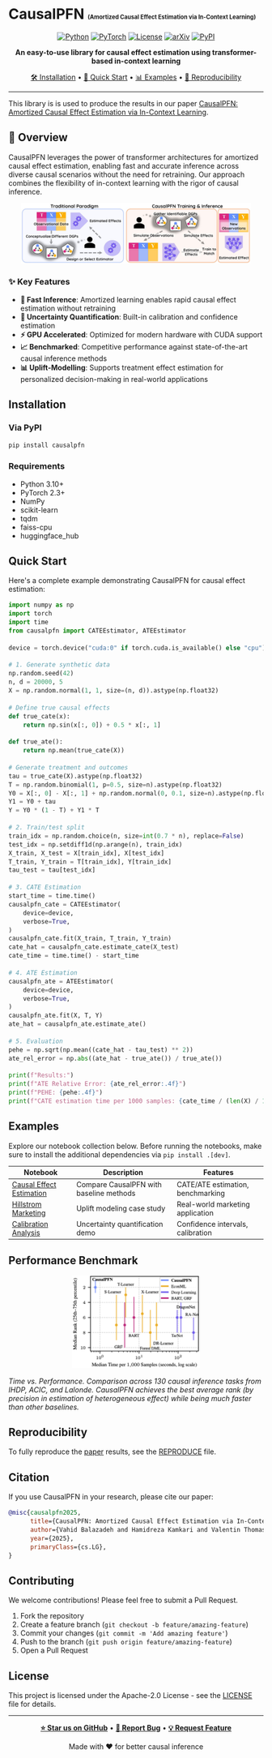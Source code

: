 # CausalPFN <span style="font-size:40%">(Amortized Causal Effect Estimation via In-Context Learning)</span>

<div align="center">

[![Python](https://img.shields.io/badge/Python-3.10%2B-blue?style=for-the-badge&logo=python&logoColor=white)](https://www.python.org/)
[![PyTorch](https://img.shields.io/badge/PyTorch-2.0%2B-red?style=for-the-badge&logo=pytorch&logoColor=white)](https://pytorch.org/)
[![License](https://img.shields.io/badge/License-Apache_2.0-green?style=for-the-badge)](LICENSE)
[![arXiv](https://img.shields.io/badge/arXiv-2506.07918-b31b1b.svg?style=for-the-badge&logo=arxiv&logoColor=white)](https://arxiv.org/abs/2506.07918)
[![PyPI](https://img.shields.io/badge/PyPI-CausalPFN-blue?style=for-the-badge&logo=pypi&logoColor=white)](https://pypi.org/project/causalpfn/)

**An easy-to-use library for causal effect estimation using transformer-based in-context learning**

[🛠️ Installation](#installation) • [🚀 Quick Start](#quick-start) • [📊 Examples](#examples) • [🔬 Reproducibility](#reproducibility)

</div>

---

This library is is used to produce the results in our paper [CausalPFN: Amortized Causal Effect Estimation via In-Context Learning](https://arxiv.org/abs/2506.07918).

## 🌟 Overview

CausalPFN leverages the power of transformer architectures for amortized causal effect estimation, enabling fast and accurate inference across diverse causal scenarios without the need for retraining. Our approach combines the flexibility of in-context learning with the rigor of causal inference.

<p align="center">
  <img src="https://raw.githubusercontent.com/vdblm/causalpfn/main/assets/main_figure.jpg" alt="CausalPFN Results" width="90%">
</p>

### ✨ Key Features

- **🚀 Fast Inference**: Amortized learning enables rapid causal effect estimation without retraining
- **🧮 Uncertainty Quantification**: Built-in calibration and confidence estimation
- **⚡ GPU Accelerated**: Optimized for modern hardware with CUDA support
- **📈 Benchmarked**: Competitive performance against state-of-the-art causal inference methods
- **📊 Uplift-Modelling**: Supports treatment effect estimation for personalized decision-making in real-world applications

## Installation

### Via PyPI
```bash
pip install causalpfn
```

### Requirements
- Python 3.10+
- PyTorch 2.3+
- NumPy
- scikit-learn
- tqdm
- faiss-cpu
- huggingface_hub

## Quick Start

Here's a complete example demonstrating CausalPFN for causal effect estimation:

```python
import numpy as np
import torch
import time
from causalpfn import CATEEstimator, ATEEstimator

device = torch.device("cuda:0" if torch.cuda.is_available() else "cpu")

# 1. Generate synthetic data
np.random.seed(42)
n, d = 20000, 5
X = np.random.normal(1, 1, size=(n, d)).astype(np.float32)

# Define true causal effects
def true_cate(x):
    return np.sin(x[:, 0]) + 0.5 * x[:, 1]

def true_ate():
    return np.mean(true_cate(X))

# Generate treatment and outcomes
tau = true_cate(X).astype(np.float32)
T = np.random.binomial(1, p=0.5, size=n).astype(np.float32)
Y0 = X[:, 0] - X[:, 1] + np.random.normal(0, 0.1, size=n).astype(np.float32)
Y1 = Y0 + tau
Y = Y0 * (1 - T) + Y1 * T

# 2. Train/test split
train_idx = np.random.choice(n, size=int(0.7 * n), replace=False)
test_idx = np.setdiff1d(np.arange(n), train_idx)
X_train, X_test = X[train_idx], X[test_idx]
T_train, Y_train = T[train_idx], Y[train_idx]
tau_test = tau[test_idx]

# 3. CATE Estimation
start_time = time.time()
causalpfn_cate = CATEEstimator(
    device=device,
    verbose=True,
)
causalpfn_cate.fit(X_train, T_train, Y_train)
cate_hat = causalpfn_cate.estimate_cate(X_test)
cate_time = time.time() - start_time

# 4. ATE Estimation
causalpfn_ate = ATEEstimator(
    device=device,
    verbose=True,
)
causalpfn_ate.fit(X, T, Y)
ate_hat = causalpfn_ate.estimate_ate()

# 5. Evaluation
pehe = np.sqrt(np.mean((cate_hat - tau_test) ** 2))
ate_rel_error = np.abs((ate_hat - true_ate()) / true_ate())

print(f"Results:")
print(f"ATE Relative Error: {ate_rel_error:.4f}")
print(f"PEHE: {pehe:.4f}")
print(f"CATE estimation time per 1000 samples: {cate_time / (len(X) / 1000):.4f}s")
```

## Examples

Explore our notebook collection below. Before running the notebooks, make sure to install the additional dependencies via `pip install .[dev]`.

| Notebook | Description | Features |
|----------|-------------|----------|
| [Causal Effect Estimation](https://github.com/vdblm/CausalPFN/blob/main/notebooks/causal_effect.ipynb) | Compare CausalPFN with baseline methods | CATE/ATE estimation, benchmarking |
| [Hillstrom Marketing](https://github.com/vdblm/CausalPFN/blob/main/notebooks/hillstrom_marketing.ipynb) | Uplift modeling case study | Real-world marketing application |
| [Calibration Analysis](https://github.com/vdblm/CausalPFN/blob/main/notebooks/calibration.ipynb) | Uncertainty quantification demo | Confidence intervals, calibration |

## Performance Benchmark


<p align="center">
  <img src="https://raw.githubusercontent.com/vdblm/causalpfn/main/assets/rank_vs_time.png" alt="CausalPFN Results" width="50%">
</p>

*Time vs. Performance. Comparison across 130 causal inference tasks from IHDP, ACIC, and Lalonde. CausalPFN achieves the best average rank (by precision in estimation of heterogeneous effect) while being much faster than other baselines.*

## Reproducibility

To fully reproduce the [paper](https://arxiv.org/abs/2506.07918) results, see the [REPRODUCE](https://github.com/vdblm/CausalPFN/blob/main/REPRODUCE.md) file.

## Citation

If you use CausalPFN in your research, please cite our paper:

```bibtex
@misc{causalpfn2025,
      title={CausalPFN: Amortized Causal Effect Estimation via In-Context Learning},
      author={Vahid Balazadeh and Hamidreza Kamkari and Valentin Thomas and Benson Li and Junwei Ma and Jesse C. Cresswell and Rahul G. Krishnan},
      year={2025},
      primaryClass={cs.LG},
}
```

## Contributing

We welcome contributions! Please feel free to submit a Pull Request.

1. Fork the repository
2. Create a feature branch (`git checkout -b feature/amazing-feature`)
3. Commit your changes (`git commit -m 'Add amazing feature'`)
4. Push to the branch (`git push origin feature/amazing-feature`)
5. Open a Pull Request

## License

This project is licensed under the Apache-2.0 License - see the [LICENSE](LICENSE) file for details.

---

<div align="center">

**[⭐ Star us on GitHub](https://github.com/vdblm/causalpfn)** • **[🐛 Report Bug](https://github.com/vdblm/causalpfn/issues)** • **[💡 Request Feature](https://github.com/vdblm/causalpfn/issues)**

Made with ❤️ for better causal inference

</div>
